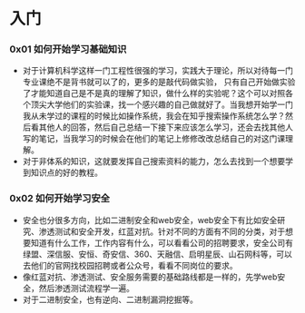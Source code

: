 # 入门

### 0x01 如何开始学习基础知识

- 对于计算机科学这样一门工程性很强的学习，实践大于理论，所以对待每一门专业课绝不是背书就可以了的，更多的是敲代码做实验，
  只有自己开始做实验了才能知道自己是不是真的理解了知识，做什么样的实验呢？这个可以对照各个顶尖大学他们的实验课，找一个感兴趣的自己做就好了。当我想开始学一门我从未学过的课程的时候比如操作系统，我会在知乎搜索操作系统怎么学？然后看其他人的回答，然后自己总结一下接下来应该怎么学习，还会去找其他人写的笔记，当我学习的时候会在他们的笔记上修修改改总结自己的对这门课理解。
- 对于非体系的知识，这就要发挥自己搜索资料的能力，怎么去找到一个想要学到知识点的好的教程。

### 0x02 如何开始学习安全

- 安全也分很多方向，比如二进制安全和web安全，web安全下有比如安全研究、渗透测试和安全开发，红蓝对抗。针对不同的方面有不同的分类，对于想要知道有什么工作，工作内容有什么，可以看看公司的招聘要求，安全公司有绿盟、深信服、安恒、奇安信、360、天融信、启明星辰、山石网科等，可以去他们的官网找校园招聘或者公众号，看看不同岗位的要求。
- 像红蓝对抗、渗透测试、安全服务需要的基础路线都是一样的，先学web安全，然后渗透测试流程学一遍。
- 对于二进制安全，也有逆向、二进制漏洞挖掘等。
